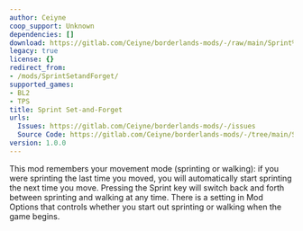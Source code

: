 ```yaml
---
author: Ceiyne
coop_support: Unknown
dependencies: []
download: https://gitlab.com/Ceiyne/borderlands-mods/-/raw/main/Sprint%20Set-and-Forget/Sprint_Set-and-Forget.zip?inline=false
legacy: true
license: {}
redirect_from:
- /mods/SprintSetandForget/
supported_games:
- BL2
- TPS
title: Sprint Set-and-Forget
urls:
  Issues: https://gitlab.com/Ceiyne/borderlands-mods/-/issues
  Source Code: https://gitlab.com/Ceiyne/borderlands-mods/-/tree/main/Sprint%20Set-and-Forget
version: 1.0.0
---
```

This mod remembers your movement mode (sprinting or walking): if you were sprinting the last time you moved, you will automatically start sprinting the next time you move. Pressing the Sprint key will switch back and forth between sprinting and walking at any time. There is a setting in Mod Options that controls whether you start out sprinting or walking when the game begins.
